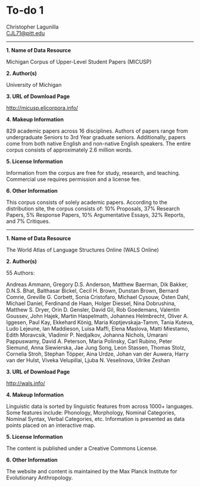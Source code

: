 # To-do 1  
Christopher Lagunilla  
CJL71@pitt.edu

***  

__1. Name of Data Resource__

  Michigan Corpus of Upper-Level Student Papers (MICUSP)

__2. Author(s)__

  University of Michigan

__3. URL of Download Page__

  http://micusp.elicorpora.info/

__4. Makeup Information__

  829 academic papers across 16 disciplines. Authors of papers range from undergraduate Seniors to 3rd Year graduate seniors. Additionally, papers come from both native English and non-native English speakers. The entire corpus consists of approximately 2.6 million words.

__5. License Information__

  Information from the corpus are free for study, research, and teaching. Commercial use requires permission and a license fee.

__6. Other Information__

  This corpus consists of solely academic papers. According to the distribution site, the corpus consists of: 10% Proposals, 37% Research Papers, 5% Response Papers, 10% Argumentative Essays, 32% Reports, and 7% Critiques.

***

__1. Name of Data Resource__

  The World Atlas of Language Structures Online (WALS Online)

__2. Author(s)__

  55 Authors:

  Andreas Ammann, Gregory D.S. Anderson, Matthew Baerman, Dik Bakker, D.N.S. Bhat, Balthasar Bickel, Cecil H. Brown, Dunstan Brown, Bernard Comrie, Greville G. Corbett, Sonia Cristofaro, Michael Cysouw, Östen Dahl, Michael Daniel, Ferdinand de Haan, Holger Diessel, Nina Dobrushina, Matthew S. Dryer, Orin D. Gensler, David Gil, Rob Goedemans, Valentin Goussev, John Hajek, Martin Haspelmath, Johannes Helmbrecht, Oliver A. Iggesen, Paul Kay, Ekkehard König, Maria Koptjevskaja-Tamm, Tania Kuteva, Ludo Lejeune, Ian Maddieson, Luisa Maffi, Elena Maslova, Matti Miestamo, Edith Moravcsik, Vladimir P. Nedjalkov, Johanna Nichols, Umarani Pappuswamy, David A. Peterson, Maria Polinsky, Carl Rubino, Peter Siemund, Anna Siewierska, Jae Jung Song, Leon Stassen, Thomas Stolz, Cornelia Stroh, Stephan Töpper, Aina Urdze, Johan van der Auwera, Harry van der Hulst, Viveka Velupillai, Ljuba N. Veselinova, Ulrike Zeshan

__3. URL of Download Page__

  http://wals.info/

__4. Makeup Information__

  Linguistic data is sorted by linguistic features from across 1000+ languages. Some features include: Phonology, Morphology, Nominal Categories, Nominal Syntax, Verbal Categories, etc. Information is presented as data points placed on an interactive map.

__5. License Information__

  The content is published under a Creative Commons License.

__6. Other Information__

  The website and content is maintained by the Max Planck Institute for Evolutionary Anthropology.
